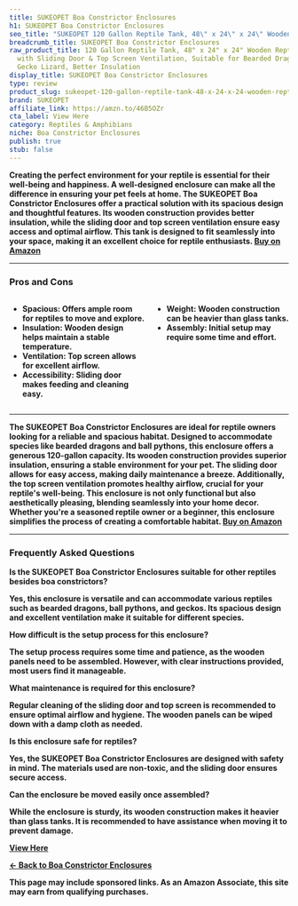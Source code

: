 ```yaml
---
title: SUKEOPET Boa Constrictor Enclosures
h1: SUKEOPET Boa Constrictor Enclosures
seo_title: "SUKEOPET 120 Gallon Reptile Tank, 48\" x 24\" x 24\" Wooden\u2026"
breadcrumb_title: SUKEOPET Boa Constrictor Enclosures
raw_product_title: 120 Gallon Reptile Tank, 48" x 24" x 24" Wooden Reptile Terrarium
  with Sliding Door & Top Screen Ventilation, Suitable for Bearded Dragon Ball Python
  Gecko Lizard, Better Insulation
display_title: SUKEOPET Boa Constrictor Enclosures
type: review
product_slug: sukeopet-120-gallon-reptile-tank-48-x-24-x-24-wooden-reptile-terrarium-12beb708
brand: SUKEOPET
affiliate_link: https://amzn.to/46B5OZr
cta_label: View Here
category: Reptiles & Amphibians
niche: Boa Constrictor Enclosures
publish: true
stub: false
---
```


<div id="intro" class="full-width">
  <p><strong>Creating the perfect environment for your reptile is essential for their well-being and happiness. A well-designed enclosure can make all the difference in ensuring your pet feels at home. The SUKEOPET Boa Constrictor Enclosures offer a practical solution with its spacious design and thoughtful features. Its wooden construction provides better insulation, while the sliding door and top screen ventilation ensure easy access and optimal airflow. This tank is designed to fit seamlessly into your space, making it an excellent choice for reptile enthusiasts. <a href="https://amzn.to/46B5OZr" rel="nofollow sponsored noopener" target="_blank"><strong>Buy on Amazon</strong></a></p>
</div>

<hr />
<h3 id="pros-cons">Pros and Cons</h3>
<div class="pc-grid" style="display:grid;grid-template-columns:1fr 1fr;gap:16px;">
  <ul>
    <li><strong>Spacious:</strong> Offers ample room for reptiles to move and explore.</li>
    <li><strong>Insulation:</strong> Wooden design helps maintain a stable temperature.</li>
    <li><strong>Ventilation:</strong> Top screen allows for excellent airflow.</li>
    <li><strong>Accessibility:</strong> Sliding door makes feeding and cleaning easy.</li>
  </ul>
  <ul>
    <li><strong>Weight:</strong> Wooden construction can be heavier than glass tanks.</li>
    <li><strong>Assembly:</strong> Initial setup may require some time and effort.</li>
  </ul>
</div>
<hr />

<div class="full-width">
  <p>The SUKEOPET Boa Constrictor Enclosures are ideal for reptile owners looking for a reliable and spacious habitat. Designed to accommodate species like bearded dragons and ball pythons, this enclosure offers a generous 120-gallon capacity. Its wooden construction provides superior insulation, ensuring a stable environment for your pet. The sliding door allows for easy access, making daily maintenance a breeze. Additionally, the top screen ventilation promotes healthy airflow, crucial for your reptile's well-being. This enclosure is not only functional but also aesthetically pleasing, blending seamlessly into your home decor. Whether you're a seasoned reptile owner or a beginner, this enclosure simplifies the process of creating a comfortable habitat. <a href="https://amzn.to/46B5OZr" rel="nofollow sponsored noopener" target="_blank"><strong>Buy on Amazon</strong></a></p>
</div>

<hr />
<h3 id="faqs">Frequently Asked Questions</h3>

<p><strong>Is the SUKEOPET Boa Constrictor Enclosures suitable for other reptiles besides boa constrictors?</strong></p>
<p>Yes, this enclosure is versatile and can accommodate various reptiles such as bearded dragons, ball pythons, and geckos. Its spacious design and excellent ventilation make it suitable for different species.</p>

<p><strong>How difficult is the setup process for this enclosure?</strong></p>
<p>The setup process requires some time and patience, as the wooden panels need to be assembled. However, with clear instructions provided, most users find it manageable.</p>

<p><strong>What maintenance is required for this enclosure?</strong></p>
<p>Regular cleaning of the sliding door and top screen is recommended to ensure optimal airflow and hygiene. The wooden panels can be wiped down with a damp cloth as needed.</p>

<p><strong>Is this enclosure safe for reptiles?</strong></p>
<p>Yes, the SUKEOPET Boa Constrictor Enclosures are designed with safety in mind. The materials used are non-toxic, and the sliding door ensures secure access.</p>

<p><strong>Can the enclosure be moved easily once assembled?</strong></p>
<p>While the enclosure is sturdy, its wooden construction makes it heavier than glass tanks. It is recommended to have assistance when moving it to prevent damage.</p>
<p><a class="btn" href="https://amzn.to/46B5OZr" target="_blank" rel="nofollow sponsored noopener">View Here</a></p>
<p><a href="/roundups/reptiles-amphibians/boa-constrictor-enclosures/">← Back to Boa Constrictor Enclosures</a></p>
<aside class="disclosure">This page may include sponsored links. As an Amazon Associate, this site may earn from qualifying purchases.</aside>

